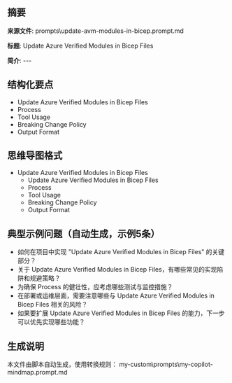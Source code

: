 ## 摘要

**来源文件**: prompts\update-avm-modules-in-bicep.prompt.md

**标题**: Update Azure Verified Modules in Bicep Files

**简介**: ---

## 结构化要点

- Update Azure Verified Modules in Bicep Files
- Process
- Tool Usage
- Breaking Change Policy
- Output Format

## 思维导图格式

- Update Azure Verified Modules in Bicep Files
  - Update Azure Verified Modules in Bicep Files
  - Process
  - Tool Usage
  - Breaking Change Policy
  - Output Format

## 典型示例问题（自动生成，示例5条）

- 如何在项目中实现 "Update Azure Verified Modules in Bicep Files" 的关键部分？
- 关于 Update Azure Verified Modules in Bicep Files，有哪些常见的实现陷阱和规避策略？
- 为确保 Process 的健壮性，应考虑哪些测试与监控措施？
- 在部署或运维层面，需要注意哪些与 Update Azure Verified Modules in Bicep Files 相关的风险？
- 如果要扩展 Update Azure Verified Modules in Bicep Files 的能力，下一步可以优先实现哪些功能？

## 生成说明

本文件由脚本自动生成，使用转换规则： my-custom\prompts\my-copilot-mindmap.prompt.md
